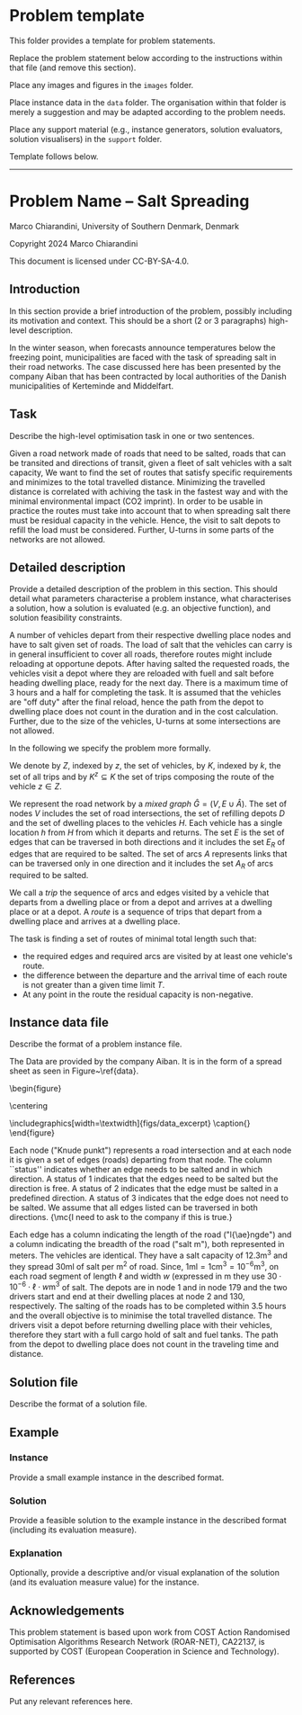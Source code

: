 <!--
SPDX-FileCopyrightText: 2024 Marco Chiarandini <marco@imada.sdu.dk>

SPDX-License-Identifier: CC-BY-SA-4.0
-->

<!-- Replace the comment above with your licence information for your problem
statement. Consider all copyright holders and contributors. -->

<!-- According to the copyright and licensing policy of ROAR-NET original
problem statements contributed to this repository shall be licensed under the
CC-BY-4.0 licence. In some cases CC-BY-SA-4.0 might be accepted, e.g., if the
problem is based upon an existing problem licensed under those terms. Please
provide a clear justification when opening the pull request if the problem is
not licensed under CC-BY-4.0 -->

<!-- Remove the section below before submitting -->

# Problem template


This folder provides a template for problem statements.

Replace the problem statement below according to the instructions within that
file (and remove this section).

Place any images and figures in the `images` folder.

Place instance data in the `data` folder. The organisation within that folder is
merely a suggestion and may be adapted according to the problem needs.

Place any support material (e.g., instance generators, solution evaluators,
solution visualisers) in the `support` folder.

Template follows below.

---

<!-- Remove the section above before submitting -->

# Problem Name – Salt Spreading

Marco Chiarandini, University of Southern Denmark, Denmark


<!-- Put two empty spaces at the end of each author line except the last for
proper formatting -->

Copyright 2024 Marco Chiarandini

This document is licensed under CC-BY-SA-4.0.

<!-- Complete the above accordingly. Copyright and licensing information must be
consistent with the comment at the beggining of the markdown file -->

## Introduction

In this section provide a brief introduction of the problem, possibly including
its motivation and context. This should be a short (2 or 3 paragraphs)
high-level description.


In the winter season, when forecasts announce temperatures below the freezing point, municipalities are faced with the task of spreading salt in their road networks. 
The case discussed here has been presented by the company Aiban that has been
contracted by local authorities of the Danish municipalities of Kerteminde and Middelfart. 




## Task


Describe the high-level optimisation task in one or two sentences.

Given a road network made of roads that need to be salted, roads that can be transited and directions of transit, given a fleet of salt vehicles with a salt capacity, 
We want to find the set of routes that satisfy specific requirements and minimizes to the total travelled distance. Minimizing the travelled distance is correlated with achiving the task in the fastest way and with the minimal environmental impact (CO2 imprint). 
In order to be usable in practice the routes must take into account that to when spreading salt there must be residual  capacity in the vehicle. Hence, the visit to salt depots to refill the load must be considered. Further, U-turns in some parts of the networks are not allowed.



## Detailed description

Provide a detailed description of the problem in this section. This should
detail what parameters characterise a problem instance, what characterises a
solution, how a solution is evaluated (e.g. an objective function), and solution
feasibility constraints.


A number of
vehicles depart from their respective dwelling place nodes and have to salt given
set of roads. The load of salt that the vehicles can carry is in general
insufficient to cover all roads, therefore routes might include reloading
at opportune depots. After having salted the requested roads, the
vehicles visit a depot where they are reloaded with fuell and salt
before heading dwelling place, ready for the next day. There is a maximum time of
3 hours and a half for completing the task. It is assumed that the
vehicles are "off duty" after the final reload, hence the path from the
depot to dwelling place does not count in the duration and in the cost
calculation. Further, due to the size of the vehicles, U-turns at some
intersections are not allowed. 

<!--
The problem is a generalization of the Capacited Arcs Routing
Problem~\cite{Arc9} with the additional constraints of reloading and
U-turn avoidance.
-->

In the following we specify the problem more formally.


We denote by $Z$, indexed by $z$, the set of vehicles, by $K$, indexed by $k$, 
the set of all trips and by $K^z \subseteq K$ the set of trips composing the route of the
vehicle $z \in Z$. 

We represent the road network by a *mixed graph* $\hat{G}=(V, E \cup \hat{A})$. The set of nodes $V$ includes the set of road
intersections, the set of refilling depots $D$ and the set of dwelling places to the vehicles
$H$. Each vehicle has a single location $h$ from $H$ from which it
departs and returns.  The
set $E$ is the set of edges that can be traversed in both directions and
it includes the set $E_R$ of edges that are required to be salted.
The set of arcs $A$ represents links that can be traversed only in one direction 
and it includes the set $A_R$ of arcs required to be salted.



<!--
The mixed graph $\hat{G}$ can be transformed in a directed graph $G=(V,A)$ by substituting
every edge $(i,j) \in E$ by two antiparallel arcs $(i,j)$ and $(j,i)$
and keeping the required arcs, thus getting the sets ${A} =
A\cup\{(i,j),(j,i) : (i,j) \in E\}$ and $R = A_R\cup\{(i,j),(j,i): (i,j)
\in E_R\} \subseteq \hat{A}$.


Given a subset $S\subseteq V$, the cut set $\delta(S)$ denotes the set
of edges with exatly one endpoint in $S$; $\delta^+(S)$ is the set of
outgoing arcs and $\delta^-(S)$ the set of ingoing arcs.

Let $x^k_{ij}$ be a binary variable that indicates whether the link
$(i,j) \in E_R \cup A_R$ is served and let $y^k_{ij}\in \mathbb{Z}^+_0$ be
an integer variable representing the number of times a link $(i,j) \in
A$ is deadheaded.  Let $\alpha_{vk}$ and $\beta_{vk}$ for $v\in
D\cup H$ and $k\in K$ be auxiliary
binary variables that indicate whether a node is visited.
-->


We call a *trip* the sequence of arcs and edges visited by a vehicle
that departs from a dwelling place or from a depot and arrives at a dwelling place or at a
depot. A *route* is a sequence of trips that depart from a dwelling place and
arrives at a dwelling place.


The task is finding a set of routes of minimal total length such that: 
- the required edges and required arcs are visited by at least one vehicle's route.
- the difference between the departure and the arrival time of each route is not greater than a given time limit $T$.
- At any point in the route the residual capacity is non-negative. 



## Instance data file

Describe the format of a problem instance file.


The Data are provided by the company Aiban. It is in the form of a
spread sheet as seen in Figure~\ref{data}.

\begin{figure}

\centering

\includegraphics[width=\textwidth]{figs/data_excerpt}
\caption{}
\end{figure}



Each node ("Knude punkt") represents a road intersection and at each
node it is given a set of edges (roads) departing from that node. The
column ``status'' indicates whether an edge needs to be salted and in
which direction. A status of 1 indicates that the edges need to be
salted but the direction is free. A status of 2 indicates that the edge
must be salted in a predefined direction. A status of 3 indicates that
the edge does not need to be salted. We assume that all edges listed can
be traversed in both directions. {\mc{I need to ask to the company if
    this is true.}

Each edge has a column indicating the length of the road ("l{\ae}ngde")
and a column indicating the breadth of the road ("salt m"), both
represented in meters. The vehicles are identical. They have a salt
capacity of $12.3 \mathrm{m}^3$ and they spread $30\textrm{ml}$ of salt
per $\mathrm{m}^2$ of road. Since, $1\textrm{ml} = 1
\mathrm{cm}^3=10^{-6}\mathrm{m^3}$, on each road segment of length $\ell$
and width $w$ (expressed in $\mathrm{m}$ they use $30\cdot 10^{-6} \cdot
\ell \cdot w\mathrm{m}^3$ of salt. The depots are in node 1 and in node 179
and the two drivers start and end at their dwelling places at node 2 and 130,
respectively. The salting of the roads has to be completed within 3.5
hours and the overall objective is to minimise the total travelled
distance. The drivers visit a depot before returning dwelling place with their
vehicles, therefore they start with a full cargo hold of salt and fuel
tanks. The path from the depot to dwelling place does not count in the traveling
time and distance.



## Solution file

Describe the format of a solution file.

## Example

### Instance

Provide a small example instance in the described format.

### Solution

Provide a feasible solution to the example instance in the described format
(including its evaluation measure).

### Explanation

Optionally, provide a descriptive and/or visual explanation of the solution (and
its evaluation measure value) for the instance.

## Acknowledgements

This problem statement is based upon work from COST Action Randomised
Optimisation Algorithms Research Network (ROAR-NET), CA22137, is supported by
COST (European Cooperation in Science and Technology).

<!-- Please keep the above acknowledgement. Add any other acknowledgements as
relevant. -->

## References

Put any relevant references here.
